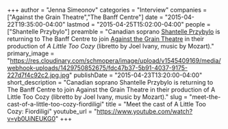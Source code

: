 +++
author = "Jenna Simeonov"
categories = "Interview"
companies = ["Against the Grain Theatre","The Banff Centre"]
date = "2015-04-22T19:35:00-04:00"
lastmod = "2015-04-25T15:02:00-04:00"
people = ["Shantelle Przybylo"]
preamble = "Canadian soprano [Shantelle Przybylo](http://shantelleprzybylo.com/) is returning to The Banff Centre to join [Against the Grain Theatre](http://againstthegraintheatre.com/) in their production of *A Little Too Cozy* (libretto by Joel Ivany, music by Mozart)."
primary_image = "https://res.cloudinary.com/schmopera/image/upload/v1545409169/media/webhook-uploads/1429750852675/fdc47b37-5b91-4037-9175-227d7f4c92c2.jpg.jpg"
publishDate = "2015-04-23T13:20:00-04:00"
short_description = "Canadian soprano Shantelle Przybylo is returning to The Banff Centre to join Against the Grain Theatre in their production of A Little Too Cozy (libretto by Joel Ivany, music by Mozart)."
slug = "meet-the-cast-of-a-little-too-cozy-fiordiligi"
title = "Meet the cast of A Little Too Cozy: Fiordiligi"
youtube_url = "https://www.youtube.com/watch?v=yb0UiNEUKG0"
+++



